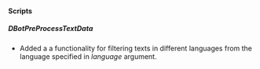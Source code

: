 
#### Scripts
##### DBotPreProcessTextData
- Added a a functionality for filtering texts in different languages from the language specified in *language* argument.